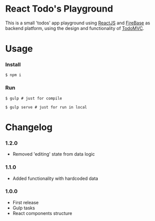 # React Todo's Playground

This is a small 'todos' app playground using [ReactJS](https://facebook.github.io/react/) and [FireBase](https://www.firebase.com/) as backend platform, using the design and functionality of [TodoMVC](http://todomvc.com/).

# Usage

### Install

    $ npm i

### Run

    $ gulp # just for compile

    $ gulp serve # just for run in local

# Changelog

### 1.2.0

* Removed 'editing' state from data logic

### 1.1.0

* Added functionality with hardcoded data

### 1.0.0

* First release
* Gulp tasks
* React components structure